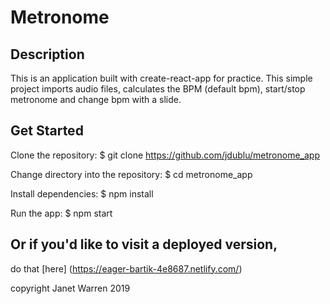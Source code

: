 # Metronome

## Description
This is an application built with create-react-app for practice.  This simple project imports audio files, calculates the BPM (default
bpm), start/stop metronome and change bpm with a slide.

## Get Started

Clone the repository:
$ git clone https://github.com/jdublu/metronome_app

Change directory into the repository:
$ cd metronome_app

Install dependencies:
$ npm install

Run the app:
$ npm start

## Or if you'd like to visit a deployed version, 
do that [here] (https://eager-bartik-4e8687.netlify.com/)

copyright Janet Warren 2019
